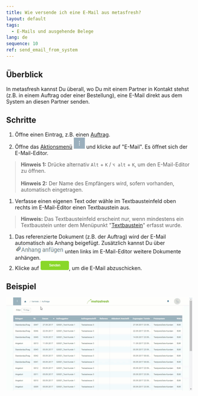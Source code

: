 ```yaml
---
title: Wie versende ich eine E-Mail aus metasfresh?
layout: default
tags:
  - E-Mails und ausgehende Belege
lang: de
sequence: 10
ref: send_email_from_system
---
```


## Überblick
In metasfresh kannst Du überall, wo Du mit einem Partner in Kontakt stehst (z.B. in einem Auftrag oder einer Bestellung), eine E-Mail direkt aus dem System an diesen Partner senden.

## Schritte
1. Öffne einen Eintrag, z.B. einen [Auftrag](Auftrag_erfassen).
1. Öffne das [Aktionsmenü](AktionStarten) ![](assets/actionsmenu_WebUI.png) und klicke auf "E-Mail". Es öffnet sich der E-Mail-Editor.
 >**Hinweis 1:** Drücke alternativ `Alt` + `K` / `⌥ alt` + `K`, um den E-Mail-Editor zu öffnen.<br><br>
 >**Hinweis 2:** Der Name des Empfängers wird, sofern vorhanden, automatisch eingetragen.

1. Verfasse einen eigenen Text oder wähle im Textbausteinfeld oben rechts im E-Mail-Editor einen Textbaustein aus.
 >**Hinweis:** Das Textbausteinfeld erscheint nur, wenn mindestens ein Textbaustein unter dem Menüpunkt "[Textbaustein](Textbaustein_erstellen)" erfasst wurde.

1. Das referenzierte Dokument (z.B. der Auftrag) wird der E-Mail automatisch als Anhang beigefügt. Zusätzlich kannst Du über ![](assets/add_attachment.png) unten links im E-Mail-Editor weitere Dokumente anhängen.
1. Klicke auf ![](assets/send_email_button.png), um die E-Mail abzuschicken.

## Beispiel
![](assets/Email_senden_aus_System.gif)
